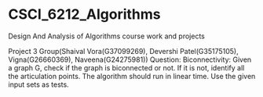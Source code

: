 # CSCI_6212_Algorithms
Design And Analysis of Algorithms course work and projects 

Project 3 
Group(Shaival Vora(G37099269), Devershi Patel(G35175105), Vigna(G26660369), Naveena(G24275981))
Question: Biconnectivity: Given a graph G, check if the graph is biconnected or  not. If it is not, identify all the articulation points.  The algorithm should run in linear time. Use the given input sets as tests.


